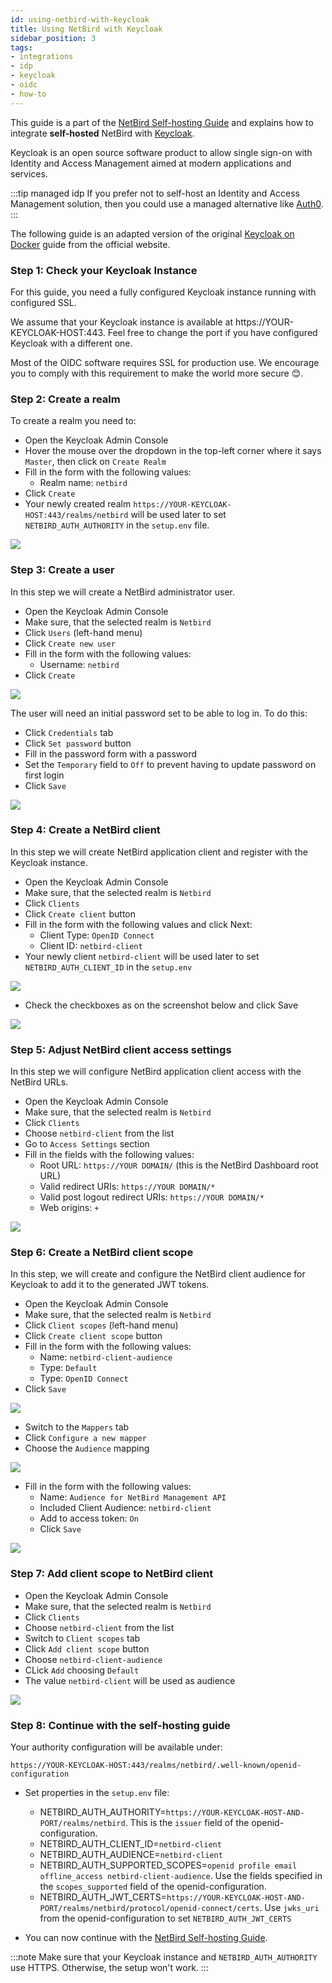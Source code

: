 ```yaml
---
id: using-netbird-with-keycloak
title: Using NetBird with Keycloak
sidebar_position: 3
tags:
- integrations
- idp
- keycloak
- oidc
- how-to
---
```


This guide is a part of the [NetBird Self-hosting Guide](/getting-started/self-hosting) and explains how to integrate 
**self-hosted** NetBird with [Keycloak](https://www.keycloak.org/).

Keycloak is an open source software product to allow single sign-on with Identity and Access Management aimed at modern applications and services.

:::tip managed idp
If you prefer not to self-host an Identity and Access Management solution, then you could use a managed alternative like
[Auth0](/integrations/identity-providers/self-hosted/using-netbird-with-auth0).
:::

The following guide is an adapted version of the original
[Keycloak on Docker](https://www.keycloak.org/getting-started/getting-started-docker) guide from the official website.

### Step 1: Check your Keycloak Instance

For this guide, you need a fully configured Keycloak instance running with configured SSL.

We assume that your Keycloak instance is available at https://YOUR-KEYCLOAK-HOST:443. 
Feel free to change the port if you have configured Keycloak with a different one.

Most of the OIDC software requires SSL for production use. 
We encourage you to comply with this requirement to make the world more secure 😊.

### Step 2: Create a realm

To create a realm you need to:

- Open the Keycloak Admin Console
- Hover the mouse over the dropdown in the top-left corner where it says `Master`, then click on `Create Realm`
- Fill in the form with the following values:
  - Realm name: `netbird`
- Click `Create`
- Your newly created realm `https://YOUR-KEYCLOAK-HOST:443/realms/netbird` will be used later to set `NETBIRD_AUTH_AUTHORITY` in the `setup.env` file.

![](/img/integrations/identity-providers/self-hosted/keycloak-create-realm.png)

### Step 3: Create a user

In this step we will create a NetBird administrator user.

- Open the Keycloak Admin Console
- Make sure, that the selected realm is `Netbird`
- Click `Users` (left-hand menu)
- Click `Create new user`
- Fill in the form with the following values:
  - Username: `netbird`
- Click `Create`

![](/img/integrations/identity-providers/self-hosted/keycloak-create-user.png)

The user will need an initial password set to be able to log in. To do this:
- Click `Credentials` tab
- Click `Set password` button
- Fill in the password form with a password
- Set the `Temporary` field to `Off` to prevent having to update password on first login
- Click `Save`

![](/img/integrations/identity-providers/self-hosted/keycloak-set-password.png)

### Step 4: Create a NetBird client

In this step we will create NetBird application client and register with the Keycloak instance.

- Open the Keycloak Admin Console
- Make sure, that the selected realm is `Netbird`
- Click `Clients`
- Click `Create client` button
- Fill in the form with the following values and click Next:
  - Client Type: `OpenID Connect`
  - Client ID: `netbird-client`
- Your newly client `netbird-client` will be used later to set `NETBIRD_AUTH_CLIENT_ID` in the `setup.env`

![](/img/integrations/identity-providers/self-hosted/keycloak-create-client.png)

- Check the checkboxes as on the screenshot below and click Save

![](/img/integrations/identity-providers/self-hosted/keycloak-enable-auth.png)

### Step 5: Adjust NetBird client access settings

In this step we will configure NetBird application client access with the NetBird URLs.

- Open the Keycloak Admin Console
- Make sure, that the selected realm is `Netbird`
- Click `Clients`
- Choose `netbird-client` from the list
- Go to `Access Settings` section
- Fill in the fields with the following values:
  - Root URL: `https://YOUR DOMAIN/` (this is the NetBird Dashboard root URL)
  - Valid redirect URIs: `https://YOUR DOMAIN/*`
  - Valid post logout redirect URIs: `https://YOUR DOMAIN/*`
  - Web origins: `+`

![](/img/integrations/identity-providers/self-hosted/keycloak-access-settings.png)

### Step 6: Create a NetBird client scope

In this step, we will create and configure the NetBird client audience for Keycloak to add it to the generated JWT tokens.

- Open the Keycloak Admin Console
- Make sure, that the selected realm is `Netbird`
- Click `Client scopes` (left-hand menu)
- Click `Create client scope` button
- Fill in the form with the following values:
  - Name: `netbird-client-audience`
  - Type: `Default`
  - Type: `OpenID Connect`
- Click `Save`

![](/img/integrations/identity-providers/self-hosted/keycloak-create-client-scope.png)

- Switch to the `Mappers` tab
- Click `Configure a new mapper`
- Choose the `Audience` mapping

![](/img/integrations/identity-providers/self-hosted/keycloak-configure-audience-mapper.png)

- Fill in the form with the following values:
  - Name: `Audience for NetBird Management API`
  - Included Client Audience: `netbird-client`
  - Add to access token: `On`
  - Click `Save`

![](/img/integrations/identity-providers/self-hosted/keycloak-configure-audience-mapper-2.png)

### Step 7: Add client scope to NetBird client

- Open the Keycloak Admin Console
- Make sure, that the selected realm is `Netbird`
- Click `Clients`
- Choose `netbird-client` from the list
- Switch to `Client scopes` tab
- Click `Add client scope` button
- Choose `netbird-client-audience`
- CLick `Add` choosing `Default`
- The value `netbird-client` will be used as audience 

![](/img/integrations/identity-providers/self-hosted/keycloack-add-client-scope.png)

### Step 8: Continue with the self-hosting guide

Your authority configuration will be available under:
```
https://YOUR-KEYCLOAK-HOST:443/realms/netbird/.well-known/openid-configuration
```

- Set properties in the `setup.env` file:
  - NETBIRD_AUTH_AUTHORITY=`https://YOUR-KEYCLOAK-HOST-AND-PORT/realms/netbird`. This is the `issuer` field of the openid-configuration.
  - NETBIRD_AUTH_CLIENT_ID=`netbird-client`
  - NETBIRD_AUTH_AUDIENCE=`netbird-client`
  - NETBIRD_AUTH_SUPPORTED_SCOPES=`openid profile email offline_access netbird-client-audience`. Use the fields specified in the `scopes_supported` field of the openid-configuration.
  - NETBIRD_AUTH_JWT_CERTS=`https://YOUR-KEYCLOAK-HOST-AND-PORT/realms/netbird/protocol/openid-connect/certs`. Use `jwks_uri` from the openid-configuration to set `NETBIRD_AUTH_JWT_CERTS`

- You can now continue with the [NetBird Self-hosting Guide](/getting-started/self-hosting#step-3-configure-identity-provider).

:::note
Make sure that your Keycloak instance and `NETBIRD_AUTH_AUTHORITY` use HTTPS. Otherwise, the setup won't work.
:::